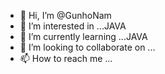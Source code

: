 - 👋 Hi, I’m @GunhoNam
- 👀 I’m interested in ...JAVA
- 🌱 I’m currently learning ...JAVA
- 💞️ I’m looking to collaborate on ...
- 📫 How to reach me ...

<!---
GunhoNam/GunhoNam is a ✨ special ✨ repository because its `README.md` (this file) appears on your GitHub profile.
You can click the Preview link to take a look at your changes.
--->
